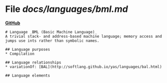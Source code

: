 # File _docs/languages/bml.md_
**[GitHub](https://github.com/softlang/yas/blob/master/docs/languages/bml.md)**
```
# Language _BML (Basic Machine Language)_
A trivial stack- and address-based machine language; memory access and jumps use ints rather than symbolic names.

## Language purposes
* Compilation

## Language relationships
* variationOf: [BAL](http://softlang.github.io/yas/languages/bal.html)

## Language elements
```
